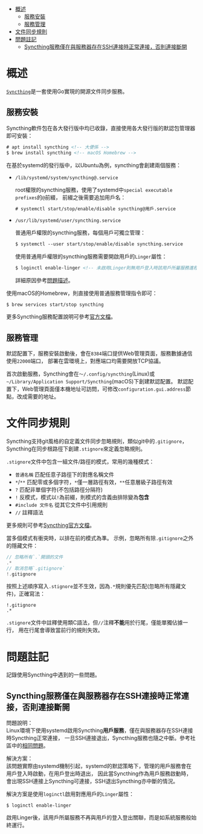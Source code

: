<!-- TOC -->

- [概述](#概述)
	- [服務安裝](#服務安裝)
	- [服務管理](#服務管理)
- [文件同步規則](#文件同步規則)
- [問題註記](#問題註記)
	- [Syncthing服務僅在與服務器存在SSH連接時正常連接，否則連接斷開](#syncthing服務僅在與服務器存在ssh連接時正常連接否則連接斷開)

<!-- /TOC -->



# 概述
[`Syncthing`](https://github.com/syncthing/syncthing)是一套使用Go實現的開源文件同步服務。

## 服務安裝
Syncthing軟件包在各大發行版中均已收錄，直接使用各大發行版的默認包管理器即可安裝：

```html
# apt install syncthing <!-- 大便係 -->
$ brew install syncthing <!-- macOS Homebrew -->
```

在基於systemd的發行版中，以Ubuntu為例，syncthing會創建兩個服務：

- `/lib/systemd/system/syncthing@.service`

	root權限的syncthing服務，使用了systemd中`special executable prefixes`的`@`前綴，
	前綴之後需要追加用戶名：

	```html
	# systemctl start/stop/enable/disable syncthing@用戶.service
	```

- `/usr/lib/systemd/user/syncthing.service`

	普通用戶權限的syncthing服務，每個用戶可獨立管理：

	```html
	$ systemctl --user start/stop/enable/disable syncthing.service
	```

	使用普通用戶權限的syncthing服務需要開啟用戶的`Linger`屬性：

	```html
	$ loginctl enable-linger <!-- 未啟用Linger則無用戶登入時該用戶所屬服務進程會退出 -->
	```

	詳細原因參考[問題描述](#syncthing服務僅在與服務器存在ssh連接時正常連接否則連接斷開)。

使用macOS的Homebrew，則直接使用普通服務管理指令即可：

```
$ brew services start/stop syncthing
```

更多Syncthing服務配置說明可參考[官方文檔](https://docs.syncthing.net/users/autostart.html)。

## 服務管理
默認配置下，服務安裝啟動後，會在`8384`端口提供Web管理頁面，服務數據通信使用`22000`端口，
部署在雲環境上，對應端口均需要開放TCP協議。

首次啟動服務，Syncthing會在`～/.config/syncthing`(Linux)或
`~/Library/Application Support/Syncthing`(macOS)下創建默認配置。
默認配置下，Web管理頁面僅本機地址可訪問，可修改`configuration.gui.address`節點，改成需要的地址。



# 文件同步規則
Syncthing支持git風格的自定義文件同步忽略規則，類似git中的`.gitignore`，
Syncthing在同步根路徑下創建`.stignore`來定義忽略規則。

`.stignore`文件中包含一組文件/路徑的模式，常用的幾種模式：

- `普通名稱` 匹配任意子路徑下的對應名稱文件
- `*`/`**` 匹配零或多個字符，`*`僅一層路徑有效，`**`任意層級子路徑有效
- `?` 匹配非單個字符(不包括路徑分隔符)
- `!` 反模式，模式以`!`為前綴，則模式的含義由排除變為**包含**
- `#include 文件名` 從其它文件中引用規則
- `//` 註釋語法

更多規則可參考[Syncthing官方文檔](https://docs.syncthing.net/users/ignoring.html)。

當多個模式有衝突時，以排在前的模式為準。
示例，忽略所有除`.gitignore`之外的隱藏文件：

```c
// 忽略所有`.`開頭的文件
.*
// 取消忽略`.gitignore`
!.gitignore
```

按照上述順序寫入`.stignore`並不生效，因為`.*`規則優先匹配(忽略所有隱藏文件)，正確寫法：

```
!.gitignore
.*
```

`.stignore`文件中註釋使用類C語法，但`//`注釋**不能**用於行尾，僅能單獨佔據一行，
用在行尾會導致當前行的規則失效。



# 問題註記
記錄使用Syncthing中遇到的一些問題。

## Syncthing服務僅在與服務器存在SSH連接時正常連接，否則連接斷開
問題說明：<br>
Linux環境下使用systemd啟用Syncthing**用戶服務**，僅在與服務器存在SSH連接時Syncthing正常連接，
一旦SSH連接退出，Syncthing服務也隨之中斷。參考社區中的[相同問題](https://forum.syncthing.net/t/syncthing-server-disconects-when-the-ssh-session-is-closed/11168)。

解決方案：<br>
該問題實際由systemd機制引起，systemd的默認策略下，管理的用戶服務會在用戶登入時啟動，在用戶登出時退出，
因此當Syncthing作為用戶服務啟動時，會出現SSH連接上Syncthing可連接，SSH退出Syncthing亦中斷的情況。

解決方案是使用`loginctl`啟用對應用戶的`Linger`屬性：

```
$ loginctl enable-linger
```

啟用Linger後，該用戶所屬服務不再與用戶的登入登出關聯，而是如系統服務般始終運行。
